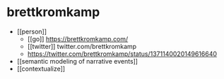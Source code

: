 # brettkromkamp

- [[person]]
  - [[go]] https://brettkromkamp.com/
  - [[twitter]] twitter.com/brettkromkamp
  - https://twitter.com/brettkromkamp/status/1371140020149616640
- [[semantic modeling of narrative events]]
- [[contextualize]]


